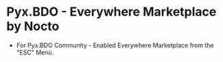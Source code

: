 # Pyx.BDO - Everywhere Marketplace by Nocto
- For Pyx.BDO Community - Enabled Everywhere Marketplace from the "ESC" Menù.
